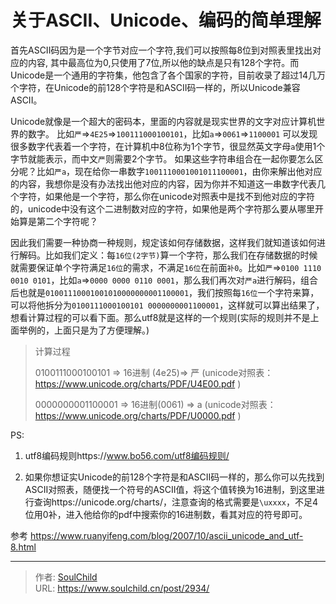 # 关于ASCII、Unicode、编码的简单理解

<!--more-->
首先ASCII码因为是一个字节对应一个字符,我们可以按照每8位到对照表里找出对应的内容,
其中最高位为0,只使用了7位,所以他的缺点是只有128个字符。而Unicode是一个通用的字符集，他包含了各个国家的字符，目前收录了超过14几万个字符，在Unicode的前128个字符是和ASCII码一样的，所以Unicode兼容ASCII。

Unicode就像是一个超大的密码本，里面的内容就是现实世界的文字对应计算机世界的数字。
比如`严`=>`4E25`=>`100111000100101`，比如`a`=>`0061`=>`1100001`
可以发现很多数字代表着一个字符，在计算机中8位称为1个字节，很显然英文字母`a`使用1个字节就能表示，而中文`严`则需要2个字节。
如果这些字符串组合在一起你要怎么区分呢？比如`严a`，现在给你一串数字`1001110001001011100001`，由你来解出他对应的内容，我想你是没有办法找出他对应的内容，因为你并不知道这一串数字代表几个字符，如果他是一个字符，那么你在unicode对照表中是找不到他对应的字符的，unicode中没有这个二进制数对应的字符，如果他是两个字符那么要从哪里开始算是第二个字符呢？

因此我们需要一种协商一种规则，规定该如何存储数据，这样我们就知道该如何进行解码。比如我们定义：每`16位(2字节)`算一个字符，那么我们在存储数据的时候就需要保证单个字符满足`16位`的需求，不满足`16位`在前面`补0`。比如`严`=>`0100 1110 0010 0101`，比如`a`=>`0000 0000 0110 0001`，那么我们再次对`严a`进行解码，组合后也就是`01001110001001010000000001100001`，我们按照每`16位`一个字符来算，可以将他拆分为`0100111000100101 0000000001100001`，这样就可以算出结果了，想看计算过程的可以看下面。那么utf8就是这样的一个规则(实际的规则并不是上面举例的，上面只是为了方便理解。)
> 计算过程
> 
> 0100111000100101 => 16进制 (4e25)=> 严 (unicode对照表：https://www.unicode.org/charts/PDF/U4E00.pdf )
> 
> 0000000001100001 => 16进制(0061) => a (unicode对照表：https://www.unicode.org/charts/PDF/U0000.pdf )

PS: 
1. utf8编码规则https://www.bo56.com/utf8编码规则/
   
2. 如果你想证实Unicode的前128个字符是和ASCII码一样的，那么你可以先找到ASCII对照表，随便找一个符号的ASCII值，将这个值转换为16进制，到这里进行查询https://unicode.org/charts/，注意查询的格式需要是`\uxxxx`，不足4位用0补，进入他给你的pdf中搜索你的16进制数，看其对应的符号即可。



参考
https://www.ruanyifeng.com/blog/2007/10/ascii_unicode_and_utf-8.html


---

> 作者: [SoulChild](https://www.soulchild.cn)  
> URL: https://www.soulchild.cn/post/2934/  

